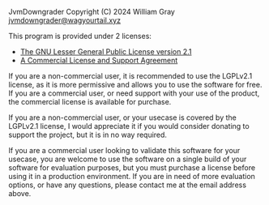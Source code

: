 JvmDowngrader
Copyright (C) 2024 William Gray <jvmdowngrader@wagyourtail.xyz>

This program is provided under 2 licenses:
* [The GNU Lesser General Public License version 2.1](license/LGPLv2.1.md)
* [A Commercial License and Support Agreement](license/Commercial.md)

If you are a non-commercial user, it is recommended to use the LGPLv2.1 license, as it is more permissive and allows you to use the software for free.
If you are a commercial user, or need support with your use of the product, the commercial license is available for purchase.

If you are a non-commercial user, or your usecase is covered by the LGPLv2.1 license, 
I would appreciate it if you would consider donating to support the project, but it is in no way required.

If you are a commercial user looking to validate this software for your usecase,
you are welcome to use the software on a single build of your software for evaluation purposes, 
but you must purchase a license before using it in a production environment.
If you are in need of more evaluation options, or have any questions, please contact me at the email address above.

